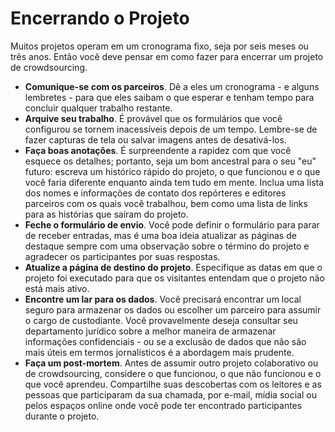 # Encerrando o Projeto

Muitos projetos operam em um cronograma fixo, seja por seis meses ou três anos. Então você deve pensar em como fazer para encerrar um projeto de crowdsourcing.

* **Comunique-se com os parceiros**. Dê a eles um cronograma - e alguns lembretes - para que eles saibam o que esperar e tenham tempo para concluir qualquer trabalho restante.
* **Arquive seu trabalho**. É provável que os formulários que você configurou se tornem inacessíveis depois de um tempo. Lembre-se de fazer capturas de tela ou salvar imagens antes de desativá-los.
* **Faça boas anotações**. É surpreendente a rapidez com que você esquece os detalhes; portanto, seja um bom ancestral para o seu "eu" futuro: escreva um histórico rápido do projeto, o que funcionou e o que você faria diferente enquanto ainda tem tudo em mente. Inclua uma lista dos nomes e informações de contato dos repórteres e editores parceiros com os quais você trabalhou, bem como uma lista de links para as histórias que saíram do projeto.
* **Feche o formulário de envio**. Você pode definir o formulário para parar de receber entradas, mas é uma boa ideia atualizar as páginas de destaque sempre com uma observação sobre o término do projeto e agradecer os participantes por suas respostas.
* **Atualize a página de destino do projeto**. Especifique as datas em que o projeto foi executado para que os visitantes entendam que o projeto não está mais ativo.
* **Encontre um lar para os dados**. Você precisará encontrar um local seguro para armazenar os dados ou escolher um parceiro para assumir o cargo de custodiante. Você provavelmente deseja consultar seu departamento jurídico sobre a melhor maneira de armazenar informações confidenciais - ou se a exclusão de dados que não são mais úteis em termos jornalísticos é a abordagem mais prudente.
* **Faça um post-mortem**. Antes de assumir outro projeto colaborativo ou de crowdsourcing, considere o que funcionou, o que não funcionou e o que você aprendeu. Compartilhe suas descobertas com os leitores e as pessoas que participaram da sua chamada, por e-mail, mídia social ou pelos espaços online onde você pode ter encontrado participantes durante o projeto.

